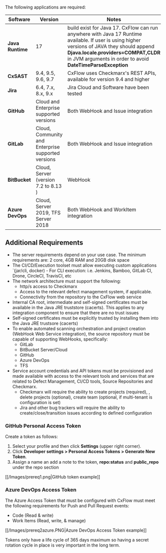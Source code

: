 

The following applications are required:

| Software         | Version                                            | Notes                                                                                                                                                                                                                                             |
|------------------|----------------------------------------------------|---------------------------------------------------------------------------------------------------------------------------------------------------------------------------------------------------------------------------------------------------|
| **Java Runtime** | 17                                                 | build exist for Java 17. CxFlow can run anywhere with Java 17 Runtime available. If user is using higher versions of JAVA they should append **Djava.locale.providers=COMPAT,CLDR** in JVM arguments in order to avoid **DateTimeParseException** |
| **CxSAST**       | 9.4, 9.5, 9.6, 9.7                                 | CxFlow uses Checkmarx's REST APIs, available for version 9.4 and higher                                                                                                                                                                           |
| **Jira**         | 6.4, 7.x, 8.x, 9.x                                 | Jira Cloud and Software have been tested                                                                                                                                                                                                          |
| **GitHub**       | Cloud and Enterprise supported versions            | Both WebHook and Issue integration                                                                                                                                                                                                                |
| **GitLab**       | Cloud, Community and Enterprise supported versions | Both WebHook and Issue integration                                                                                                                                                                                                                |
| **BitBucket**    | Cloud, Server (version 7.2 to 8.13 )               | WebHook                                                                                                                                                                                                                                           |
| **Azure DevOps** | Cloud, Server 2019, TFS Server 2018                | Both WebHook and WorkItem integration                                                                                                                                                                                                             |

## Additional Requirements
* The server requirements depend on your use case. The minimum requirements are: 2 core, 4GB RAM and 20GB disk space
* The CI/CD/Execution toolset must allow executing custom applications  `(jar/cli, docker) - For CLI execution: i.e. Jenkins, Bamboo, GitLab CI, Drone, CircleCI, TravisCI, etc
* The network architecture must support the following:
  * http/s access to Checkmarx
  * Access to the relevant defect management system, if applicable.
  * Connectivity from the repository to the CxFlow web service
* Internal CA root, intermediate and self-signed certificates must be available in the Java JRE truststore (cacerts). This applies to any integration component to ensure that there are no trust issues
* Self-signed certificates must be explicitly trusted by installing them into the Java JRE trustsore (cacerts)
* To enable automated scanning orchestration and project creation (WebHook Web Service integration), the source repository must be capable of supporting WebHooks, specifically:
  * GitLab
  * BitBucket Server/Cloud
  * GitHub
  * Azure DevOps
  * TFS
* Service account credentials and API tokens must be provisioned and made available with access to the relevant tools and services that are related to Defect Management, CI/CD tools, Source Repositories and Checkmarx.
  * Checkmarx will require the ability to create projects (required), , delete projects (optional), create team (optional, if multi-tenant is configuration is set)
  * Jira and other bug trackers will require the ability to create/close/transition issues according to defined configuration

### GitHub Personal Access Token
Create a token as follows:
1. Select your profile and then click **Settings** (upper right corner).
1. Click **Developer settings > Personal Access Tokens > Generate New Token**.
1. Assign a name an add a note to the token, **repo:status** and **public_repo** under the repo section

[[/Images/prereq1.png|GitHub token example]]

### Azure DevOps Access Token
The Azure Access Token that must be configured with CxFlow must meet the following requirements for Push and Pull Request events:
* Code (Read & write)
* Work Items (Read, write, & manage)

[[/Images/prereq2azure.PNG|Azure DevOps Access Token example]]

Tokens only have a life cycle of 365 days maximum so having a secret rotation cycle in place is very important in the long term.
